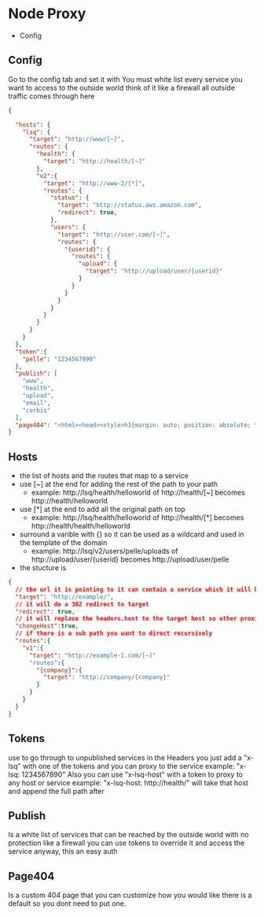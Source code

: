 Node Proxy
===

- Config

Config
---

Go to the config tab and set it with 
You must white list every service you want to access to the outside world think of it like a firewall all outside traffic comes through here

```json
{

  "hosts": {
    "lsq": {
      "target": "http://www/[~]",
      "routes": {
        "health": {
          "target": "http://health/[~]"
        },
        "v2":{
          "target": "http://www-2/[*]",
          "routes": {
            "status": {
              "target": "http://status.aws.amazon.com",
              "redirect": true,
            },
            "users": {
              "target": "http://user.com/[~]",
              "routes": {
                "{userid}": {
                  "routes": {
                    "upload": {
                      "target": "http://upload/user/{userid}"
                    }
                  }
                }
              }
            }
          }
        }
      }
    }
  },
  "token":{ 
    "pelle": "1234567890"
  },
  "publish": [
    "www",
    "health",
    "upload",
    "email",
    "corbis"
  ],
  "page404": "<html><head><style>h1{margin: auto; position: absolute; top: 0; left: 0; right: 0; bottom: 0; height: 100px; font-family: 'arial'; font-weight: 100; color: #555; text-align: center; }body{background:#000;}</style></head><body><h1>404 Not Found</h1></body></html>"
}
```




Hosts
---
- the list of hosts and the routes that map to a service 
- use [~] at the end for adding the rest of the path to your path 
  - example: http://lsq/health/helloworld of http://health/[~] becomes http://health/helloworld
- use [*] at the end to add all the original path on top
  - example: http://lsq/health/helloworld of http://health/[*] becomes http://health/health/helloworld
- surround a varible with {} so it can be used as a wildcard and used in the template of the domain
  - example: http://lsq/v2/users/pelle/uploads of http://upload/user/{userid} becomes http://upload/user/pelle
- the stucture is 
```json 
{
  // the url it is pointing to it can contain a service which it will be replaced with real host
  "target": "http://example/",
  // it will do a 302 redirect to target
  "redirect": true, 
  // it will replace the headers.host to the target host so other proxies know how to route
  "changeHost":true,
  // if there is a sub path you want to direct recursively 
  "routes":{
    "v1":{
      "target": "http://example-1.com/[~]"
      "routes":{
        "{company}":{
          "target": "http://company/{company}"
        }
      }
    }
  }
}
```

Tokens
---
use to go through to unpublished services 
in the Headers you just add a "x-lsq" with one of the tokens and you can proxy to the service
example: "x-lsq: 1234567890" 
Also you can use "x-lsq-host" with a token to proxy to any host or service 
example: "x-lsq-host: http://health/" will take that host and append the full path after
  
Publish
---
Is a white list of services that can be reached by the outside world with no protection like a firewall
you can use tokens to override it and access the service anyway, this an easy auth

Page404
---
Is a custom 404 page that you can customize how you would like there is a default so you dont need to put one.

  
